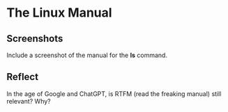 # The Linux Manual

## Screenshots

Include a screenshot of the manual for the **ls** command.

## Reflect

In the age of Google and ChatGPT, is RTFM (read the freaking manual) still relevant? Why?
